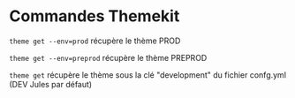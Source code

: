 # Commandes Themekit
`theme get --env=prod` récupère le thème PROD

`theme get --env=preprod` récupère le thème PREPROD

`theme get` récupère le thème sous la clé "development" du fichier confg.yml (DEV Jules par défaut)
